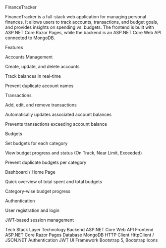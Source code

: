 FinanceTracker

FinanceTracker is a full-stack web application for managing personal finances. It allows users to track accounts, transactions, and budget goals, and provides insights on spending vs. budgets. The frontend is built with ASP.NET Core Razor Pages, while the backend is an ASP.NET Core Web API connected to MongoDB.

Features

Accounts Management

Create, update, and delete accounts

Track balances in real-time

Prevent duplicate account names

Transactions

Add, edit, and remove transactions

Automatically updates associated account balances

Prevents transactions exceeding account balance

Budgets

Set budgets for each category

View budget progress and status (On Track, Near Limit, Exceeded)

Prevent duplicate budgets per category

Dashboard / Home Page

Quick overview of total spent and total budgets

Category-wise budget progress

Authentication

User registration and login

JWT-based session management

Tech Stack
Layer	Technology
Backend	ASP.NET Core Web API
Frontend	ASP.NET Core Razor Pages
Database	MongoDB
HTTP Client	HttpClient / JSON.NET
Authentication	JWT
UI Framework	Bootstrap 5, Bootstrap Icons
